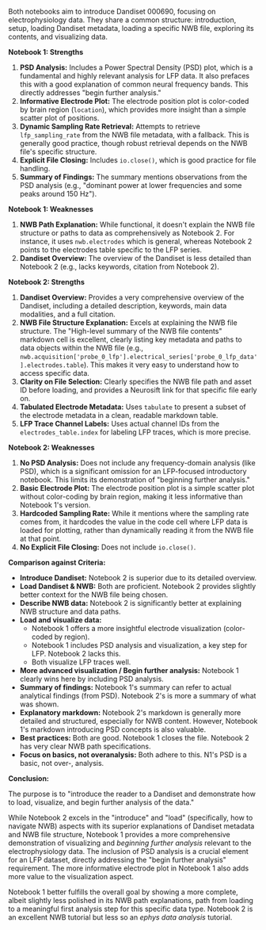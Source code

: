 Both notebooks aim to introduce Dandiset 000690, focusing on electrophysiology data. They share a common structure: introduction, setup, loading Dandiset metadata, loading a specific NWB file, exploring its contents, and visualizing data.

**Notebook 1: Strengths**
1.  **PSD Analysis:** Includes a Power Spectral Density (PSD) plot, which is a fundamental and highly relevant analysis for LFP data. It also prefaces this with a good explanation of common neural frequency bands. This directly addresses "begin further analysis."
2.  **Informative Electrode Plot:** The electrode position plot is color-coded by brain region (`location`), which provides more insight than a simple scatter plot of positions.
3.  **Dynamic Sampling Rate Retrieval:** Attempts to retrieve `lfp_sampling_rate` from the NWB file metadata, with a fallback. This is generally good practice, though robust retrieval depends on the NWB file's specific structure.
4.  **Explicit File Closing:** Includes `io.close()`, which is good practice for file handling.
5.  **Summary of Findings:** The summary mentions observations from the PSD analysis (e.g., "dominant power at lower frequencies and some peaks around 150 Hz").

**Notebook 1: Weaknesses**
1.  **NWB Path Explanation:** While functional, it doesn't explain the NWB file structure or paths to data as comprehensively as Notebook 2. For instance, it uses `nwb.electrodes` which is general, whereas Notebook 2 points to the electrodes table specific to the LFP series.
2.  **Dandiset Overview:** The overview of the Dandiset is less detailed than Notebook 2 (e.g., lacks keywords, citation from Notebook 2).

**Notebook 2: Strengths**
1.  **Dandiset Overview:** Provides a very comprehensive overview of the Dandiset, including a detailed description, keywords, main data modalities, and a full citation.
2.  **NWB File Structure Explanation:** Excels at explaining the NWB file structure. The "High-level summary of the NWB file contents" markdown cell is excellent, clearly listing key metadata and paths to data objects within the NWB file (e.g., `nwb.acquisition['probe_0_lfp'].electrical_series['probe_0_lfp_data'].electrodes.table`). This makes it very easy to understand how to access specific data.
3.  **Clarity on File Selection:** Clearly specifies the NWB file path and asset ID before loading, and provides a Neurosift link for that specific file early on.
4.  **Tabulated Electrode Metadata:** Uses `tabulate` to present a subset of the electrode metadata in a clean, readable markdown table.
5.  **LFP Trace Channel Labels:** Uses actual channel IDs from the `electrodes_table.index` for labeling LFP traces, which is more precise.

**Notebook 2: Weaknesses**
1.  **No PSD Analysis:** Does not include any frequency-domain analysis (like PSD), which is a significant omission for an LFP-focused introductory notebook. This limits its demonstration of "beginning further analysis."
2.  **Basic Electrode Plot:** The electrode position plot is a simple scatter plot without color-coding by brain region, making it less informative than Notebook 1's version.
3.  **Hardcoded Sampling Rate:** While it mentions where the sampling rate comes from, it hardcodes the value in the code cell where LFP data is loaded for plotting, rather than dynamically reading it from the NWB file at that point.
4.  **No Explicit File Closing:** Does not include `io.close()`.

**Comparison against Criteria:**

*   **Introduce Dandiset:** Notebook 2 is superior due to its detailed overview.
*   **Load Dandiset & NWB:** Both are proficient. Notebook 2 provides slightly better context for the NWB file being chosen.
*   **Describe NWB data:** Notebook 2 is significantly better at explaining NWB structure and data paths.
*   **Load and visualize data:**
    *   Notebook 1 offers a more insightful electrode visualization (color-coded by region).
    *   Notebook 1 includes PSD analysis and visualization, a key step for LFP. Notebook 2 lacks this.
    *   Both visualize LFP traces well.
*   **More advanced visualization / Begin further analysis:** Notebook 1 clearly wins here by including PSD analysis.
*   **Summary of findings:** Notebook 1's summary can refer to actual analytical findings (from PSD). Notebook 2's is more a summary of what was shown.
*   **Explanatory markdown:** Notebook 2's markdown is generally more detailed and structured, especially for NWB content. However, Notebook 1's markdown introducing PSD concepts is also valuable.
*   **Best practices:** Both are good. Notebook 1 closes the file. Notebook 2 has very clear NWB path specifications.
*   **Focus on basics, not overanalysis:** Both adhere to this. N1's PSD is a basic, not over-, analysis.

**Conclusion:**

The purpose is to "introduce the reader to a Dandiset and demonstrate how to load, visualize, and begin further analysis of the data."

While Notebook 2 excels in the "introduce" and "load" (specifically, how to navigate NWB) aspects with its superior explanations of Dandiset metadata and NWB file structure, Notebook 1 provides a more comprehensive demonstration of visualizing and *beginning further analysis* relevant to the electrophysiology data. The inclusion of PSD analysis is a crucial element for an LFP dataset, directly addressing the "begin further analysis" requirement. The more informative electrode plot in Notebook 1 also adds more value to the visualization aspect.

Notebook 1 better fulfills the overall goal by showing a more complete, albeit slightly less polished in its NWB path explanations, path from loading to a meaningful first analysis step for this specific data type. Notebook 2 is an excellent NWB tutorial but less so an *ephys data analysis* tutorial.